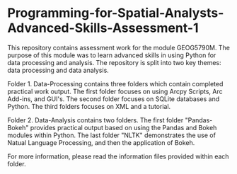 # Programming-for-Spatial-Analysts-Advanced-Skills-Assessment-1
This repository contains assessment work for the module GEOG5790M. The purpose of this module was to learn advanced skills in using Python for data processing and analysis. The repository is split into two key themes: data processing and data analysis.

Folder 1. Data-Processing contains three folders which contain completed practical work output. The first folder focuses on using Arcpy Scripts, Arc Add-ins, and GUI's. The second folder focuses on SQLite databases and Python. The third folders focuses on XML and a tutorial.

Folder 2. Data-Analysis contains two folders. The first folder "Pandas-Bokeh" provides practical output based on using the Pandas and Bokeh modules within Python. The last folder "NLTK" demonstrates the use of Natual Language Processing, and then the application of Bokeh.

For more information, please read the information files provided within each folder.
